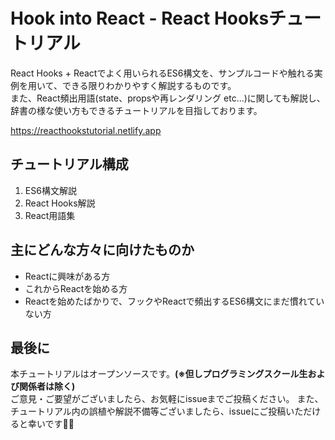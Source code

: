 # Hook into React - React Hooksチュートリアル

React Hooks + Reactでよく用いられるES6構文を、サンプルコードや触れる実例を用いて、できる限りわかりやすく解説するものです。  
また、React頻出用語(state、propsや再レンダリング etc...)に関しても解説し、辞書の様な使い方もできるチュートリアルを目指しております。

https://reacthookstutorial.netlify.app

## チュートリアル構成

1. ES6構文解説
1. React Hooks解説
1. React用語集

## 主にどんな方々に向けたものか

- Reactに興味がある方
- これからReactを始める方
- Reactを始めたばかりで、フックやReactで頻出するES6構文にまだ慣れていない方

## 最後に
本チュートリアルはオープンソースです。**(※但しプログラミングスクール生および関係者は除く)**  
ご意見・ご要望がございましたら、お気軽にissueまでご投稿ください。
また、チュートリアル内の誤植や解説不備等ございましたら、issueにご投稿いただけると幸いです🙇‍♂️
